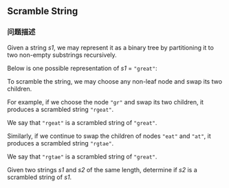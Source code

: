 ## Scramble String  
### 问题描述

Given a string *s1*, we may represent it as a binary tree by partitioning it to two non-empty substrings recursively.



Below is one possible representation of *s1* = `"great"`:



To scramble the string, we may choose any non-leaf node and swap its two children.



For example, if we choose the node `"gr"` and swap its two children, it produces a scrambled string `"rgeat"`.



We say that `"rgeat"` is a scrambled string of `"great"`.



Similarly, if we continue to swap the children of nodes `"eat"` and `"at"`, it produces a scrambled string `"rgtae"`.



We say that `"rgtae"` is a scrambled string of `"great"`.



Given two strings *s1* and *s2* of the same length, determine if *s2* is a scrambled string of *s1*.

